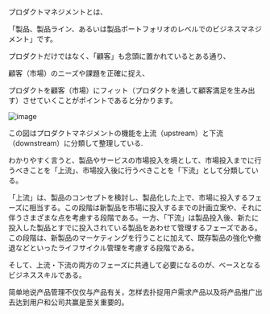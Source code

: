 
プロダクトマネジメントとは、

「製品、製品ライン、あるいは製品ポートフォリオのレベルでのビジネスマネジメント」です。

プロダクトだけではなく、「顧客」も念頭に置かれているとある通り、

顧客（市場）のニーズや課題を正確に捉え、

プロダクトを顧客（市場）にフィット（プロダクトを通して顧客満足を生み出す）させていくことがポイントであると分かります。

![image](https://user-images.githubusercontent.com/48227584/53789052-d8eaee80-3f66-11e9-9566-54b3ee9f3985.png)

この図はプロダクトマネジメントの機能を上流（upstream）と下流（downstream）に分類して整理している.

わかりやすく言うと、製品やサービスの市場投入を境として、市場投入までに行うべきことを「上流」、市場投入後に行うべきことを「下流」として分類している。

「上流」は、製品のコンセプトを検討し、製品化した上で、市場に投入するフェーズに相当する。この段階は新製品を市場に投入するまでの計画立案や、それに伴うさまざまな点を考慮する段階である。一方、「下流」は製品投入後、新たに投入した製品とすでに投入されている製品をあわせて管理するフェーズである。この段階は、新製品のマーケティングを行うことに加えて、既存製品の強化や撤退などといったライフサイクル管理を考慮する段階である。

そして、上流・下流の両方のフェーズに共通して必要になるのが、ベースとなるビジネススキルである。

简单地说产品管理不仅仅与产品有关，怎样去扑捉用户需求产品以及将产品推广出去达到用户和公司共赢是至关重要的。
